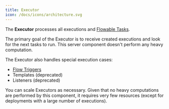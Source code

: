 ```yaml
---
title: Executor
icon: /docs/icons/architecture.svg
---
```


The **Executor** processes all executions and [Flowable Tasks](../04.workflow-components/01.tasks/00.flowable-tasks.md).

The primary goal of the Executor is to receive created executions and look for the next tasks to run. This server component doesn't perform any heavy computation.

The Executor also handles special execution cases:

- [Flow Triggers](../04.workflow-components/07.triggers/02.flow-trigger.md)
- Templates (deprecated)
- Listeners (deprecated)

You can scale Executors as necessary. Given that no heavy computations are performed by this component, it requires very few resources (except for deployments with a large number of executions).